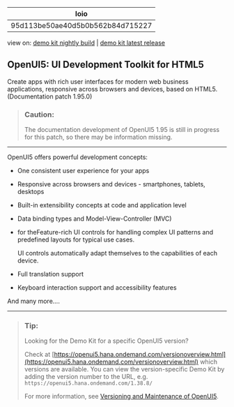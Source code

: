 <!-- loio95d113be50ae40d5b0b562b84d715227 -->

| loio |
| -----|
| 95d113be50ae40d5b0b562b84d715227 |

<div id="loio">

view on: [demo kit nightly build](https://openui5nightly.hana.ondemand.com/#/topic/95d113be50ae40d5b0b562b84d715227) | [demo kit latest release](https://openui5.hana.ondemand.com/#/topic/95d113be50ae40d5b0b562b84d715227)</div>

## OpenUI5: UI Development Toolkit for HTML5

Create apps with rich user interfaces for modern web business applications, responsive across browsers and devices, based on HTML5. \(Documentation patch 1.95.0\)

> ### Caution:  
>  The documentation development of OpenUI5 1.95 is still in progress for this patch, so there may be information missing. 

***

OpenUI5 offers powerful development concepts:

-   One consistent user experience for your apps

-   Responsive across browsers and devices - smartphones, tablets, desktops

-   Built-in extensibility concepts at code and application level

-   Data binding types and Model-View-Controller \(MVC\)

-   for theFeature-rich UI controls for handling complex UI patterns and predefined layouts for typical use cases.

    UI controls automatically adapt themselves to the capabilities of each device.

-   Full translation support

-   Keyboard interaction support and accessibility features


And many more....

***

> ### Tip:  
> Looking for the Demo Kit for a specific OpenUI5 version?
> 
> Check at [https://openui5.hana.ondemand.com/versionoverview.html](https://openui5.hana.ondemand.com/versionoverview.html) which versions are available. You can view the version-specific Demo Kit by adding the version number to the URL, e.g. `https://openui5.hana.ondemand.com/1.38.8/`
> 
> For more information, see [Versioning and Maintenance of OpenUI5](Versioning_and_Maintenance_of_OpenUI5_91f0214.md).

